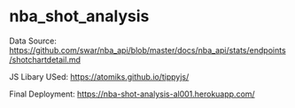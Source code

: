 # nba_shot_analysis

Data Source: https://github.com/swar/nba_api/blob/master/docs/nba_api/stats/endpoints/shotchartdetail.md

JS Libary USed: https://atomiks.github.io/tippyjs/

Final Deployment: https://nba-shot-analysis-al001.herokuapp.com/